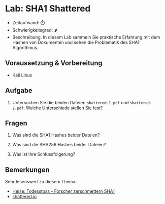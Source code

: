 # Lab: SHA1 Shattered

-   Zeitaufwand:        ⏱️
-   Schwierigkeitsgrad: 🌶️
-   Beschreibung: In diesem Lab sammeln Sie praktische Erfahrung mit dem Hashen von Dokumenten und sehen die Problematik des SHA1 Algorithmus.

## Voraussetzung & Vorbereitung

-   Kali Linux

## Aufgabe

1.  Untersuchen Sie die beiden Dateien `shattered-1.pdf` und `shattered-2.pdf`. Welche Unterschiede stellen Sie fest?

## Fragen


1.  Was sind die SHA1 Hashes beider Dateien?

2.  Was sind die SHA256 Hashes beider Dateien?

3.  Was ist Ihre Schlussfolgerung?

## Bemerkungen

Sehr lesenswert zu diesem Thema:

-   [Heise: Todesstoss - Forscher zerschmettern SHA1](https://www.heise.de/security/meldung/Todesstoss-Forscher-zerschmettern-SHA-1-3633589.html)
-   [shattered.io](https://shattered.io/)
